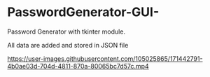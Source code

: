 # PasswordGenerator-GUI-

Password Generator with tkinter module.

All data are added and stored in JSON file



https://user-images.githubusercontent.com/105025865/171442791-4b0ae03d-704d-4811-870a-80065bc7d57c.mp4

